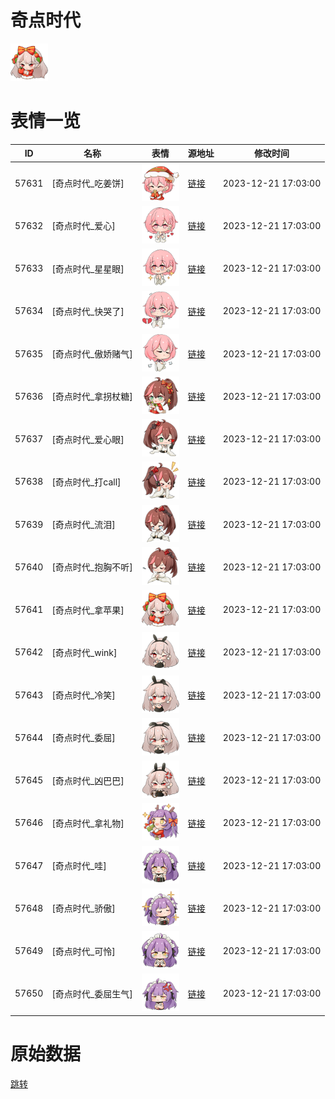 # 奇点时代

<img src="./cover.png" height="60" alt="cover" />

# 表情一览

|ID|名称|表情|源地址|修改时间|
|----|----|----|----|----|
|57631|[奇点时代_吃姜饼]|<img src="./pic/057631_%5B奇点时代_吃姜饼%5D.png" height="60" alt="吃姜饼"/>|[链接](https://i0.hdslb.com/bfs/garb/4bcf3e3b4cc6ed148ee844ae20f98b8e1685bdfd.png)|2023-12-21 17:03:00|
|57632|[奇点时代_爱心]|<img src="./pic/057632_%5B奇点时代_爱心%5D.png" height="60" alt="爱心"/>|[链接](https://i0.hdslb.com/bfs/garb/c339156ccdf1d55d8e6d271523a80206e4707e18.png)|2023-12-21 17:03:00|
|57633|[奇点时代_星星眼]|<img src="./pic/057633_%5B奇点时代_星星眼%5D.png" height="60" alt="星星眼"/>|[链接](https://i0.hdslb.com/bfs/garb/4bc58891474a847f0ec6f4a9e5198b527acfa002.png)|2023-12-21 17:03:00|
|57634|[奇点时代_快哭了]|<img src="./pic/057634_%5B奇点时代_快哭了%5D.png" height="60" alt="快哭了"/>|[链接](https://i0.hdslb.com/bfs/garb/4896356e3e55ca572dd7b7e3f2edb884a472389b.png)|2023-12-21 17:03:00|
|57635|[奇点时代_傲娇赌气]|<img src="./pic/057635_%5B奇点时代_傲娇赌气%5D.png" height="60" alt="傲娇赌气"/>|[链接](https://i0.hdslb.com/bfs/garb/5aca4fcb3e73acc88a65cbffd3182d5dfe10d3b3.png)|2023-12-21 17:03:00|
|57636|[奇点时代_拿拐杖糖]|<img src="./pic/057636_%5B奇点时代_拿拐杖糖%5D.png" height="60" alt="拿拐杖糖"/>|[链接](https://i0.hdslb.com/bfs/garb/5b0d18ff3a5678c7c7dd41f248bfa147b93da2fd.png)|2023-12-21 17:03:00|
|57637|[奇点时代_爱心眼]|<img src="./pic/057637_%5B奇点时代_爱心眼%5D.png" height="60" alt="爱心眼"/>|[链接](https://i0.hdslb.com/bfs/garb/115cd77d6c3e89725fe8f4d0501a70e36d7451bb.png)|2023-12-21 17:03:00|
|57638|[奇点时代_打call]|<img src="./pic/057638_%5B奇点时代_打call%5D.png" height="60" alt="打call"/>|[链接](https://i0.hdslb.com/bfs/garb/5cc2db1f5df784b2537929d95906caa66936bb15.png)|2023-12-21 17:03:00|
|57639|[奇点时代_流泪]|<img src="./pic/057639_%5B奇点时代_流泪%5D.png" height="60" alt="流泪"/>|[链接](https://i0.hdslb.com/bfs/garb/f602c94419dbb038489a75f9252a5ebd1a91435c.png)|2023-12-21 17:03:00|
|57640|[奇点时代_抱胸不听]|<img src="./pic/057640_%5B奇点时代_抱胸不听%5D.png" height="60" alt="抱胸不听"/>|[链接](https://i0.hdslb.com/bfs/garb/a704f0b84700c2b26a7c84ea6eebcea4f1674cf3.png)|2023-12-21 17:03:00|
|57641|[奇点时代_拿苹果]|<img src="./pic/057641_%5B奇点时代_拿苹果%5D.png" height="60" alt="拿苹果"/>|[链接](https://i0.hdslb.com/bfs/garb/e0f67a7b5649f8bbeac305dfa78a69b5dd037e8c.png)|2023-12-21 17:03:00|
|57642|[奇点时代_wink]|<img src="./pic/057642_%5B奇点时代_wink%5D.png" height="60" alt="wink"/>|[链接](https://i0.hdslb.com/bfs/garb/36f93436efd47509357244819b0b8837d9cdcb8f.png)|2023-12-21 17:03:00|
|57643|[奇点时代_冷笑]|<img src="./pic/057643_%5B奇点时代_冷笑%5D.png" height="60" alt="冷笑"/>|[链接](https://i0.hdslb.com/bfs/garb/89867f7c8d1b63341aba649ae1719bb018bac764.png)|2023-12-21 17:03:00|
|57644|[奇点时代_委屈]|<img src="./pic/057644_%5B奇点时代_委屈%5D.png" height="60" alt="委屈"/>|[链接](https://i0.hdslb.com/bfs/garb/01dbc9e7f2777da5c2a9324950259f54bb5dddee.png)|2023-12-21 17:03:00|
|57645|[奇点时代_凶巴巴]|<img src="./pic/057645_%5B奇点时代_凶巴巴%5D.png" height="60" alt="凶巴巴"/>|[链接](https://i0.hdslb.com/bfs/garb/01333f84c559d0e01e6a8b4da5fcc7440bf75818.png)|2023-12-21 17:03:00|
|57646|[奇点时代_拿礼物]|<img src="./pic/057646_%5B奇点时代_拿礼物%5D.png" height="60" alt="拿礼物"/>|[链接](https://i0.hdslb.com/bfs/garb/e762f2c4d1f87a2b3955f9eabe166c25810806cf.png)|2023-12-21 17:03:00|
|57647|[奇点时代_哇]|<img src="./pic/057647_%5B奇点时代_哇%5D.png" height="60" alt="哇"/>|[链接](https://i0.hdslb.com/bfs/garb/09cb2841cda5a2c996d230164f394faf8c77ad6e.png)|2023-12-21 17:03:00|
|57648|[奇点时代_骄傲]|<img src="./pic/057648_%5B奇点时代_骄傲%5D.png" height="60" alt="骄傲"/>|[链接](https://i0.hdslb.com/bfs/garb/53f2a931ec59a9cf0105c5be4a4b00b0351c767c.png)|2023-12-21 17:03:00|
|57649|[奇点时代_可怜]|<img src="./pic/057649_%5B奇点时代_可怜%5D.png" height="60" alt="可怜"/>|[链接](https://i0.hdslb.com/bfs/garb/3f22908f1fd17b91aa423e7aa7ddaacdf15494d5.png)|2023-12-21 17:03:00|
|57650|[奇点时代_委屈生气]|<img src="./pic/057650_%5B奇点时代_委屈生气%5D.png" height="60" alt="委屈生气"/>|[链接](https://i0.hdslb.com/bfs/garb/5e2add2150619c8fa4d921877789e472577684a1.png)|2023-12-21 17:03:00|

# 原始数据

[跳转](./raw.json)

